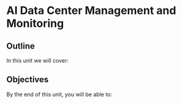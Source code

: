 # AI Data Center Management and Monitoring

## Outline
In this unit we will cover:

## Objectives
By the end of this unit, you will be able to: